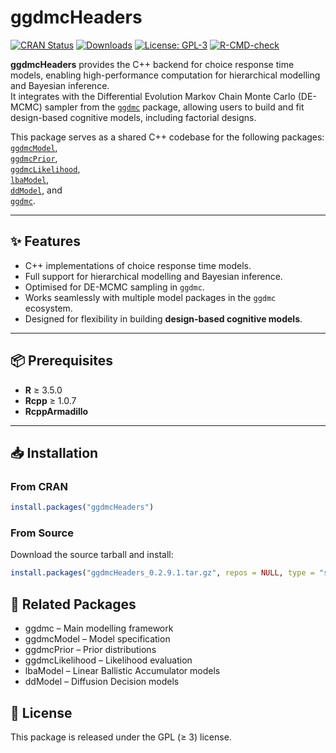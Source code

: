 # ggdmcHeaders

<!-- Badges -->
[![CRAN Status](https://www.r-pkg.org/badges/version/ggdmcHeaders)](https://cran.r-project.org/package=ggdmcHeaders)
[![Downloads](https://cranlogs.r-pkg.org/badges/ggdmcHeaders)](https://cran.r-project.org/package=ggdmcHeaders)
[![License: GPL-3](https://img.shields.io/badge/license-GPL--3-blue.svg)](https://www.gnu.org/licenses/gpl-3.0)
[![R-CMD-check](https://github.com/yxlin/ggdmcHeaders/actions/workflows/R-CMD-check.yaml/badge.svg)](https://github.com/yxlin/ggdmcHeaders/actions/workflows/R-CMD-check.yaml)


**ggdmcHeaders** provides the C++ backend for choice response time models, enabling high-performance computation for hierarchical modelling and Bayesian inference.  
It integrates with the Differential Evolution Markov Chain Monte Carlo (DE-MCMC) sampler from the [`ggdmc`](https://cran.r-project.org/package=ggdmc) package, allowing users to build and fit design-based cognitive models, including factorial designs.

This package serves as a shared C++ codebase for the following packages:  
[`ggdmcModel`](https://cran.r-project.org/package=ggdmcModel),  
[`ggdmcPrior`](https://cran.r-project.org/package=ggdmcPrior),  
[`ggdmcLikelihood`](https://cran.r-project.org/package=ggdmcLikelihood),  
[`lbaModel`](https://cran.r-project.org/package=lbaModel),  
[`ddModel`](https://cran.r-project.org/package=ddModel), and  
[`ggdmc`](https://cran.r-project.org/package=ggdmc).

---

## ✨ Features
- C++ implementations of choice response time models.
- Full support for hierarchical modelling and Bayesian inference.
- Optimised for DE-MCMC sampling in `ggdmc`.
- Works seamlessly with multiple model packages in the `ggdmc` ecosystem.
- Designed for flexibility in building **design-based cognitive models**.

---

## 📦 Prerequisites
- **R** ≥ 3.5.0  
- **Rcpp** ≥ 1.0.7  
- **RcppArmadillo**  

---

## 📥 Installation

### From CRAN
```r
install.packages("ggdmcHeaders")
```

### From Source

Download the source tarball and install:
```r
install.packages("ggdmcHeaders_0.2.9.1.tar.gz", repos = NULL, type = "source")
```

## 🔗 Related Packages
- ggdmc – Main modelling framework
- ggdmcModel – Model specification
- ggdmcPrior – Prior distributions
- ggdmcLikelihood – Likelihood evaluation
- lbaModel – Linear Ballistic Accumulator models
- ddModel – Diffusion Decision models

## 📄 License
This package is released under the GPL (≥ 3) license.